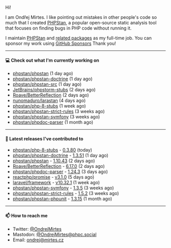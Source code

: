 Hi!

I am Ondřej Mirtes. I like pointing out mistakes in other people's code so much that I created [PHPStan](https://phpstan.org/), a popular open-source static analysis tool that focuses on finding bugs in PHP code without running it.

I maintain [PHPStan](https://github.com/phpstan/phpstan) and [related packages](https://github.com/phpstan/) as my full-time job. You can sponsor my work using [GitHub Sponsors](https://github.com/sponsors/ondrejmirtes) Thank you!

---

#### 💻 Check out what I'm currently working on

- [phpstan/phpstan](https://github.com/phpstan/phpstan) (1 day ago)
- [phpstan/phpstan-doctrine](https://github.com/phpstan/phpstan-doctrine) (1 day ago)
- [phpstan/phpstan-src](https://github.com/phpstan/phpstan-src) (1 day ago)
- [JetBrains/phpstorm-stubs](https://github.com/JetBrains/phpstorm-stubs) (2 days ago)
- [Roave/BetterReflection](https://github.com/Roave/BetterReflection) (2 days ago)
- [nunomaduro/larastan](https://github.com/nunomaduro/larastan) (4 days ago)
- [phpstan/php-8-stubs](https://github.com/phpstan/php-8-stubs) (1 week ago)
- [phpstan/phpstan-strict-rules](https://github.com/phpstan/phpstan-strict-rules) (3 weeks ago)
- [phpstan/phpstan-symfony](https://github.com/phpstan/phpstan-symfony) (3 weeks ago)
- [phpstan/phpdoc-parser](https://github.com/phpstan/phpdoc-parser) (1 month ago)

---

#### 🔭 Latest releases I've contributed to

- [phpstan/php-8-stubs](https://github.com/phpstan/php-8-stubs) - [0.3.80](https://github.com/phpstan/php-8-stubs/releases/tag/0.3.80) (today)
- [phpstan/phpstan-doctrine](https://github.com/phpstan/phpstan-doctrine) - [1.3.51](https://github.com/phpstan/phpstan-doctrine/releases/tag/1.3.51) (1 day ago)
- [phpstan/phpstan](https://github.com/phpstan/phpstan) - [1.10.43](https://github.com/phpstan/phpstan/releases/tag/1.10.43) (2 days ago)
- [Roave/BetterReflection](https://github.com/Roave/BetterReflection) - [6.17.0](https://github.com/Roave/BetterReflection/releases/tag/6.17.0) (2 days ago)
- [phpstan/phpdoc-parser](https://github.com/phpstan/phpdoc-parser) - [1.24.3](https://github.com/phpstan/phpdoc-parser/releases/tag/1.24.3) (3 days ago)
- [reactphp/promise](https://github.com/reactphp/promise) - [v3.1.0](https://github.com/reactphp/promise/releases/tag/v3.1.0) (5 days ago)
- [laravel/framework](https://github.com/laravel/framework) - [v10.32.1](https://github.com/laravel/framework/releases/tag/v10.32.1) (1 week ago)
- [phpstan/phpstan-symfony](https://github.com/phpstan/phpstan-symfony) - [1.3.5](https://github.com/phpstan/phpstan-symfony/releases/tag/1.3.5) (3 weeks ago)
- [phpstan/phpstan-strict-rules](https://github.com/phpstan/phpstan-strict-rules) - [1.5.2](https://github.com/phpstan/phpstan-strict-rules/releases/tag/1.5.2) (3 weeks ago)
- [phpstan/phpstan-phpunit](https://github.com/phpstan/phpstan-phpunit) - [1.3.15](https://github.com/phpstan/phpstan-phpunit/releases/tag/1.3.15) (1 month ago)

---

#### 📫 How to reach me

- Twitter: [@OndrejMirtes](https://twitter.com/ondrejmirtes)
- Mastodon: [@OndrejMirtes@phpc.social](https://phpc.social/@OndrejMirtes)
- Email: [ondrej@mirtes.cz](mailto:ondrej@mirtes.cz)
